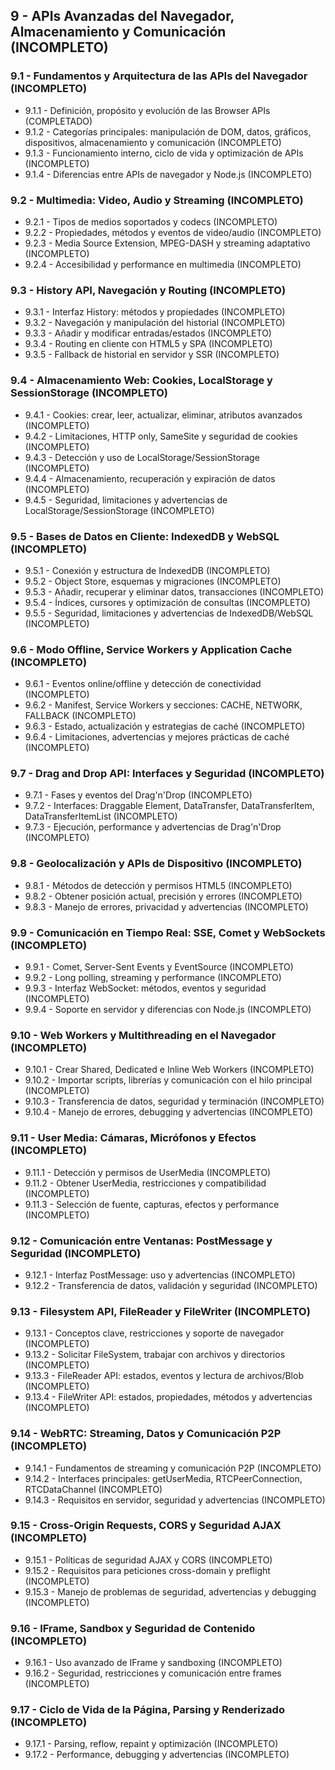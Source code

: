 ## 9 - APIs Avanzadas del Navegador, Almacenamiento y Comunicación (INCOMPLETO)

### 9.1 - Fundamentos y Arquitectura de las APIs del Navegador (INCOMPLETO)

- 9.1.1 - Definición, propósito y evolución de las Browser APIs (COMPLETADO)
- 9.1.2 - Categorías principales: manipulación de DOM, datos, gráficos, dispositivos, almacenamiento y comunicación (INCOMPLETO)
- 9.1.3 - Funcionamiento interno, ciclo de vida y optimización de APIs (INCOMPLETO)
- 9.1.4 - Diferencias entre APIs de navegador y Node.js (INCOMPLETO)

### 9.2 - Multimedia: Video, Audio y Streaming (INCOMPLETO)

- 9.2.1 - Tipos de medios soportados y codecs (INCOMPLETO)
- 9.2.2 - Propiedades, métodos y eventos de video/audio (INCOMPLETO)
- 9.2.3 - Media Source Extension, MPEG-DASH y streaming adaptativo (INCOMPLETO)
- 9.2.4 - Accesibilidad y performance en multimedia (INCOMPLETO)

### 9.3 - History API, Navegación y Routing (INCOMPLETO)

- 9.3.1 - Interfaz History: métodos y propiedades (INCOMPLETO)
- 9.3.2 - Navegación y manipulación del historial (INCOMPLETO)
- 9.3.3 - Añadir y modificar entradas/estados (INCOMPLETO)
- 9.3.4 - Routing en cliente con HTML5 y SPA (INCOMPLETO)
- 9.3.5 - Fallback de historial en servidor y SSR (INCOMPLETO)

### 9.4 - Almacenamiento Web: Cookies, LocalStorage y SessionStorage (INCOMPLETO)

- 9.4.1 - Cookies: crear, leer, actualizar, eliminar, atributos avanzados (INCOMPLETO)
- 9.4.2 - Limitaciones, HTTP only, SameSite y seguridad de cookies (INCOMPLETO)
- 9.4.3 - Detección y uso de LocalStorage/SessionStorage (INCOMPLETO)
- 9.4.4 - Almacenamiento, recuperación y expiración de datos (INCOMPLETO)
- 9.4.5 - Seguridad, limitaciones y advertencias de LocalStorage/SessionStorage (INCOMPLETO)

### 9.5 - Bases de Datos en Cliente: IndexedDB y WebSQL (INCOMPLETO)

- 9.5.1 - Conexión y estructura de IndexedDB (INCOMPLETO)
- 9.5.2 - Object Store, esquemas y migraciones (INCOMPLETO)
- 9.5.3 - Añadir, recuperar y eliminar datos, transacciones (INCOMPLETO)
- 9.5.4 - Índices, cursores y optimización de consultas (INCOMPLETO)
- 9.5.5 - Seguridad, limitaciones y advertencias de IndexedDB/WebSQL (INCOMPLETO)

### 9.6 - Modo Offline, Service Workers y Application Cache (INCOMPLETO)

- 9.6.1 - Eventos online/offline y detección de conectividad (INCOMPLETO)
- 9.6.2 - Manifest, Service Workers y secciones: CACHE, NETWORK, FALLBACK (INCOMPLETO)
- 9.6.3 - Estado, actualización y estrategias de caché (INCOMPLETO)
- 9.6.4 - Limitaciones, advertencias y mejores prácticas de caché (INCOMPLETO)

### 9.7 - Drag and Drop API: Interfaces y Seguridad (INCOMPLETO)

- 9.7.1 - Fases y eventos del Drag'n'Drop (INCOMPLETO)
- 9.7.2 - Interfaces: Draggable Element, DataTransfer, DataTransferItem, DataTransferItemList (INCOMPLETO)
- 9.7.3 - Ejecución, performance y advertencias de Drag'n'Drop (INCOMPLETO)

### 9.8 - Geolocalización y APIs de Dispositivo (INCOMPLETO)

- 9.8.1 - Métodos de detección y permisos HTML5 (INCOMPLETO)
- 9.8.2 - Obtener posición actual, precisión y errores (INCOMPLETO)
- 9.8.3 - Manejo de errores, privacidad y advertencias (INCOMPLETO)

### 9.9 - Comunicación en Tiempo Real: SSE, Comet y WebSockets (INCOMPLETO)

- 9.9.1 - Comet, Server-Sent Events y EventSource (INCOMPLETO)
- 9.9.2 - Long polling, streaming y performance (INCOMPLETO)
- 9.9.3 - Interfaz WebSocket: métodos, eventos y seguridad (INCOMPLETO)
- 9.9.4 - Soporte en servidor y diferencias con Node.js (INCOMPLETO)

### 9.10 - Web Workers y Multithreading en el Navegador (INCOMPLETO)

- 9.10.1 - Crear Shared, Dedicated e Inline Web Workers (INCOMPLETO)
- 9.10.2 - Importar scripts, librerías y comunicación con el hilo principal (INCOMPLETO)
- 9.10.3 - Transferencia de datos, seguridad y terminación (INCOMPLETO)
- 9.10.4 - Manejo de errores, debugging y advertencias (INCOMPLETO)

### 9.11 - User Media: Cámaras, Micrófonos y Efectos (INCOMPLETO)

- 9.11.1 - Detección y permisos de UserMedia (INCOMPLETO)
- 9.11.2 - Obtener UserMedia, restricciones y compatibilidad (INCOMPLETO)
- 9.11.3 - Selección de fuente, capturas, efectos y performance (INCOMPLETO)

### 9.12 - Comunicación entre Ventanas: PostMessage y Seguridad (INCOMPLETO)

- 9.12.1 - Interfaz PostMessage: uso y advertencias (INCOMPLETO)
- 9.12.2 - Transferencia de datos, validación y seguridad (INCOMPLETO)

### 9.13 - Filesystem API, FileReader y FileWriter (INCOMPLETO)

- 9.13.1 - Conceptos clave, restricciones y soporte de navegador (INCOMPLETO)
- 9.13.2 - Solicitar FileSystem, trabajar con archivos y directorios (INCOMPLETO)
- 9.13.3 - FileReader API: estados, eventos y lectura de archivos/Blob (INCOMPLETO)
- 9.13.4 - FileWriter API: estados, propiedades, métodos y advertencias (INCOMPLETO)

### 9.14 - WebRTC: Streaming, Datos y Comunicación P2P (INCOMPLETO)

- 9.14.1 - Fundamentos de streaming y comunicación P2P (INCOMPLETO)
- 9.14.2 - Interfaces principales: getUserMedia, RTCPeerConnection, RTCDataChannel (INCOMPLETO)
- 9.14.3 - Requisitos en servidor, seguridad y advertencias (INCOMPLETO)

### 9.15 - Cross-Origin Requests, CORS y Seguridad AJAX (INCOMPLETO)

- 9.15.1 - Políticas de seguridad AJAX y CORS (INCOMPLETO)
- 9.15.2 - Requisitos para peticiones cross-domain y preflight (INCOMPLETO)
- 9.15.3 - Manejo de problemas de seguridad, advertencias y debugging (INCOMPLETO)

### 9.16 - IFrame, Sandbox y Seguridad de Contenido (INCOMPLETO)

- 9.16.1 - Uso avanzado de IFrame y sandboxing (INCOMPLETO)
- 9.16.2 - Seguridad, restricciones y comunicación entre frames (INCOMPLETO)

### 9.17 - Ciclo de Vida de la Página, Parsing y Renderizado (INCOMPLETO)

- 9.17.1 - Parsing, reflow, repaint y optimización (INCOMPLETO)
- 9.17.2 - Performance, debugging y advertencias (INCOMPLETO)
